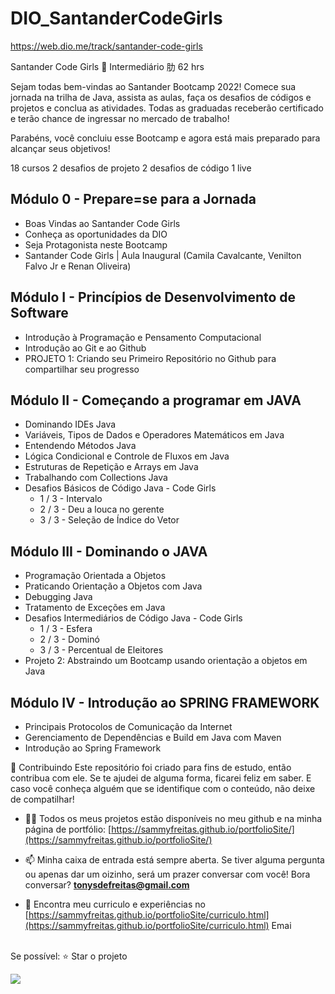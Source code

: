 # DIO_SantanderCodeGirls
https://web.dio.me/track/santander-code-girls

Santander Code Girls
 Intermediário
肋 62 hrs


Sejam todas bem-vindas ao Santander Bootcamp 2022! Comece sua jornada na trilha de Java, assista as aulas, faça os desafios de códigos e projetos e conclua as atividades. Todas as graduadas receberão certificado e terão chance de ingressar no mercado de trabalho!

Parabéns, você concluiu esse Bootcamp e agora está mais preparado para alcançar seus objetivos!

18 cursos
2 desafios de projeto
2 desafios de código
1 live

## Módulo 0 - Prepare=se para a Jornada
* Boas Vindas ao Santander Code Girls
* Conheça as oportunidades da DIO
* Seja Protagonista neste Bootcamp
* Santander Code Girls | Aula Inaugural (Camila Cavalcante, Venilton Falvo Jr e Renan Oliveira)

## Módulo I - Princípios de Desenvolvimento de Software
* Introdução à Programação e Pensamento Computacional
* Introdução ao Git e ao Github
* PROJETO 1: Criando seu Primeiro Repositório no Github para compartilhar seu progresso

## Módulo II - Começando a programar em JAVA
* Dominando IDEs Java
* Variáveis, Tipos de Dados e Operadores Matemáticos em Java
* Entendendo Métodos Java
* Lógica Condicional e Controle de Fluxos em Java
* Estruturas de Repetição e Arrays em Java
* Trabalhando com Collections Java
* Desafios Básicos de Código Java - Code Girls
  *   1 / 3 - Intervalo
  *   2 / 3 - Deu a louca no gerente
  *   3 / 3 - Seleção de Índice do Vetor

## Módulo III - Dominando o JAVA
* Programação Orientada a Objetos
* Praticando Orientação a Objetos com Java
* Debugging Java
* Tratamento de Exceções em Java
* Desafios Intermediários de Código Java - Code Girls
  *   1 / 3 - Esfera
  *   2 / 3 - Dominó
  *   3 / 3 - Percentual de Eleitores
* Projeto 2: Abstraindo um Bootcamp usando orientação a objetos em Java

## Módulo IV - Introdução ao SPRING FRAMEWORK
* Principais Protocolos de Comunicação da Internet
* Gerenciamento de Dependências e Build em Java com Maven
* Introdução ao Spring Framework




🤝 Contribuindo Este repositório foi criado para fins de estudo, então contribua com ele. Se te ajudei de alguma forma, ficarei feliz em saber. E caso você conheça alguém que se identifique com o conteúdo, não deixe de compatilhar! 

- 👨‍💻 Todos os meus projetos estão disponíveis no meu github e na minha página de portfólio: [https://sammyfreitas.github.io/portfolioSite/](https://sammyfreitas.github.io/portfolioSite/) 

- 📫 Minha caixa de entrada está sempre aberta. Se tiver alguma pergunta ou apenas dar um oizinho, será um prazer conversar com você! Bora conversar? **tonysdefreitas@gmail.com**

- 📄 Encontra meu curriculo e experiências no [https://sammyfreitas.github.io/portfolioSite/curriculo.html](https://sammyfreitas.github.io/portfolioSite/curriculo.html)
Emai

<br>Se possível:  ⭐️ Star o projeto

<img src="https://hermes.digitalinnovation.one/certificates/cover/D3CD49EB.jpg">
